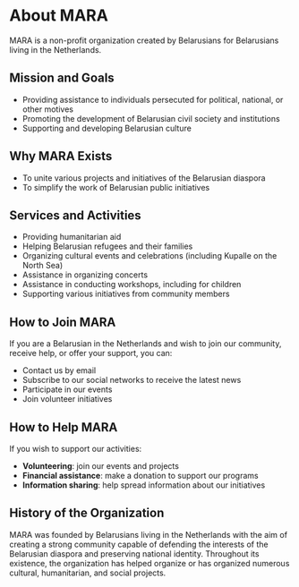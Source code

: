 # About MARA

MARA is a non-profit organization created by Belarusians for Belarusians living in the Netherlands.

## Mission and Goals
- Providing assistance to individuals persecuted for political, national, or other motives
- Promoting the development of Belarusian civil society and institutions
- Supporting and developing Belarusian culture

## Why MARA Exists
- To unite various projects and initiatives of the Belarusian diaspora
- To simplify the work of Belarusian public initiatives

## Services and Activities
- Providing humanitarian aid
- Helping Belarusian refugees and their families
- Organizing cultural events and celebrations (including Kupalle on the North Sea)
- Assistance in organizing concerts
- Assistance in conducting workshops, including for children
- Supporting various initiatives from community members

## How to Join MARA
If you are a Belarusian in the Netherlands and wish to join our community, receive help, or offer your support, you can:
- Contact us by email
- Subscribe to our social networks to receive the latest news
- Participate in our events
- Join volunteer initiatives

## How to Help MARA
If you wish to support our activities:
- **Volunteering**: join our events and projects
- **Financial assistance**: make a donation to support our programs
- **Information sharing**: help spread information about our initiatives

## History of the Organization
MARA was founded by Belarusians living in the Netherlands with the aim of creating a strong community capable of defending the interests of the Belarusian diaspora and preserving national identity. Throughout its existence, the organization has helped organize or has organized numerous cultural, humanitarian, and social projects.

